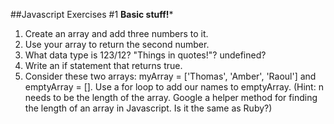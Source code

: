 ##Javascript Exercises #1
**Basic stuff!***

1. Create an array and add three numbers to it.
2. Use your array to return the second number.
3. What data type is 123/12? "Things in quotes!"? undefined?
4. Write an if statement that returns true.
5. Consider these two arrays: myArray = ['Thomas', 'Amber', 'Raoul'] and emptyArray = []. Use a for loop to add our names to emptyArray. (Hint: n needs to be the length of the array. Google a helper method for finding the length of an array in Javascript. Is it the same as Ruby?)
